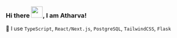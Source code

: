 ### Hi there <img src="https://raw.githubusercontent.com/MartinHeinz/MartinHeinz/master/wave.gif" width="30px">, I am Atharva!

🧰 I use `TypeScript`, `React/Next.js`, `PostgreSQL`, `TailwindCSS`, `Flask`

<!--
Atharva19R/Atharva19R is a ✨ special ✨ repository because its `README.md` (this file) appears on your GitHub profile.
You can click the Preview link to take a look at your changes.
-->
